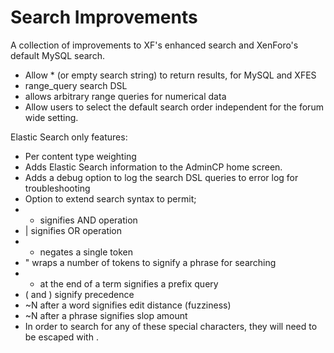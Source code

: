 # Search Improvements

A collection of improvements to XF's enhanced search and XenForo's default MySQL search.

- Allow * (or empty search string) to return results, for MySQL and XFES
- range_query search DSL
 - allows arbitrary range queries for numerical data
- Allow users to select the default search order independent for the forum wide setting.

Elastic Search only features:
- Per content type weighting
- Adds Elastic Search information to the AdminCP home screen.
- Adds a debug option to log the search DSL queries to error log for troubleshooting
- Option to extend search syntax to permit;
 - + signifies AND operation
 - | signifies OR operation
 - - negates a single token
 - " wraps a number of tokens to signify a phrase for searching
 - * at the end of a term signifies a prefix query
 - ( and ) signify precedence
 - ~N after a word signifies edit distance (fuzziness)
 - ~N after a phrase signifies slop amount
 - In order to search for any of these special characters, they will need to be escaped with \.